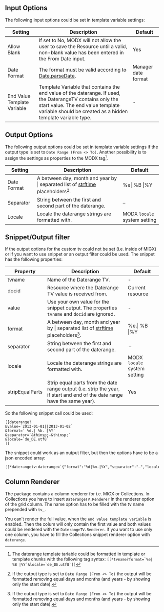 ## Input Options

The following input options could be set in template variable settings:

Setting | Description | Default
------- | ----------- | -------
Allow Blank | If set to No, MODX will not allow the user to save the Resource until a valid, non-blank value has been entered in the From Date input. | Yes
Date Format | The format must be valid according to [Date.parseDate](http://dev.sencha.com/playpen/docs/output/Date.html). | Manager date format
End Value Template Variable | Template Variable that contains the end value of the daterange. If used, the DaterangeTV contains only the start value. The end value template variable should be created as a hidden template variable type. | -

## Output Options

The following output options could be set in template variable settings if the
output type is set to `Date Range (From <> To)`. Another possibility is to
assign the settings as properties to the MODX tag[^1].

Setting | Description | Default
------- | ----------- | -------
Date Format | A between day, month and year by &#124; separated list of [strftime](https://www.php.net/manual/en/function.strftime.php) placeholders[^2]. | %e&#124; %B &#124;%Y
Separator | String between the first and second part of the daterange. | ` – `
Locale | Locale the daterange strings are formatted with. | MODX `locale` system setting

## Snippet/Output filter

If the output options for the custom tv could not be set (i.e. inside of MIGX)
or if you want to use snippet or an output filter could be used. The snippet has
the following properties:

Property | Description | Default
-------- | ----------- | -------
tvname | Name of the Daterange TV. | -
docid | Resource where the Daterange TV value is received from. | Current resource
value | Use your own value for the snippet output. The properties `tvname` and `docid` are ignored. | -
format | A between day, month and year by &#124; separated list of [strftime](https://www.php.net/manual/en/function.strftime.php) placeholders[^2]. | %e.&#124; %B &#124;%Y
separator | String between the first and second part of the daterange. | &thinsp;–&thinsp;
locale | Locale the daterange strings are formatted with. | MODX `locale` system setting
stripEqualParts | Strip equal parts from the date range output (i.e. strip the year, if start and end of the date range have the same year). | Yes

So the following snippet call could be used: 

```
[[daterange? 
&value=`2013-01-01||2013-01-02` 
&format=` %d.| %b. |%Y` 
&separator=`&thinsp;–&thinsp;` 
&locale=`de_DE.utf8`
]]
```

The snippet could work as an output filter, but then the options have to be a json
encoded array:

```
[[*daterangetv:daterange=`{"format":"%d|%m.|%Y","separator":"–","locale":"de_DE.utf8"}`]]
```

## Column Renderer

The package contains a column renderer for i.e. MIGX or Collections. In
Collections you have to insert `DaterangeTV.Renderer` in the renderer option of
the grid column. The name option has to be filled with the tv name prepended
with `tv_`.

You can't render the full value, when the `end value template variable` is
enabled. Then the colum will only contain the first value and both values could
be rendered with the `DaterangeTV.Renderer`. If you want to use only one column,
you have to fill the Collections snippet renderer option with `daterange`.

[^1]: The daterange template tariable could be formatted in template or template chunks with the following tag syntax: ```[[*tvname?format=`%e| %B |%Y`&locale=`de_DE.utf8`]]```
[^2]: If the output type is set to `Date Range (From <> To)` the output will be formatted removing equal days and months (and years - by showing only the start date).
